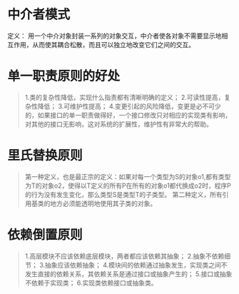 # 中介者模式
定义： 用一个中介对象封装一系列的对象交互，中介者使各对象不需要显示地相互作用，从而使其耦合松散，而且可以独立地改变它们之间的交互。

# 单一职责原则的好处
> 1.类的复杂性降低，实现什么指责都有清晰明确的定义；
> 2.可读性提高，复杂性降低；
> 3.可维护性提高；
> 4.变更引起的风险降低，变更是必不可少的，如果接口的单一职责做得好，一个接口修改只对相应的实现类有影响，对其他的接口无影响，这对系统的扩展性，维护性有非常大的帮助。


# 里氏替换原则
> 第一种定义，也是最正宗的定义：如果对每一个类型为S的对象o1,都有类型为T的对象o2，使得以T定义的所有P在所有的对象o1都代换成o2时，程序P的行为没有发生变化，那么类型S是类型T的子类型。
> 第二种定义，所有引用基类的地方必须能透明地使用其子类的对象。

# 依赖倒置原则
> 1.高层模块不应该依赖底层模块，两者都应该依赖其抽象；
> 2.抽象不依赖细节；
> 3.抽象应该依赖抽象；
> 4.模块间的依赖通过抽象发生，实现类之间不发生直接的依赖关系，其依赖关系是通过接口或抽象产生的；
> 5.接口或抽象不依赖于实现类；
> 6.实现类依赖接口或抽象类。



